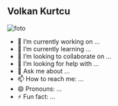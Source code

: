 ## Volkan Kurtcu


![foto](https://github.com/user-attachments/assets/66ce959f-1ce8-44ec-ba14-72bebe9fdf2e)



- 🔭 I’m currently working on ...
- 🌱 I’m currently learning ...
- 👯 I’m looking to collaborate on ...
- 🤔 I’m looking for help with ...
- 💬 Ask me about ...
- 📫 How to reach me: ...
- 😄 Pronouns: ...
- ⚡ Fun fact: ...

